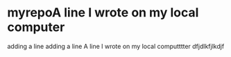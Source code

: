 # myrepoA line I wrote on my local computer
adding a line
adding a line
A line I wrote on my local computttter
dfjdlkfjlkdjf
